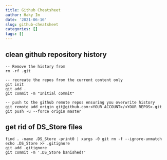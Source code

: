 ```yaml
---
title: Github Cheatsheet
author: Haky Im
date: '2021-06-16'
slug: github-cheatsheet
categories: []
tags: []
---
```



## clean github repository history

```
-- Remove the history from
rm -rf .git

-- recreate the repos from the current content only
git init
git add .
git commit -m "Initial commit"

-- push to the github remote repos ensuring you overwrite history
git remote add origin git@github.com:<YOUR ACCOUNT>/<YOUR REPOS>.git
git push -u --force origin master
```

## get rid of DS_Store files
```
find . -name .DS_Store -print0 | xargs -0 git rm -f --ignore-unmatch
echo .DS_Store >> .gitignore
git add .gitignore
git commit -m '.DS_Store banished!'
```
